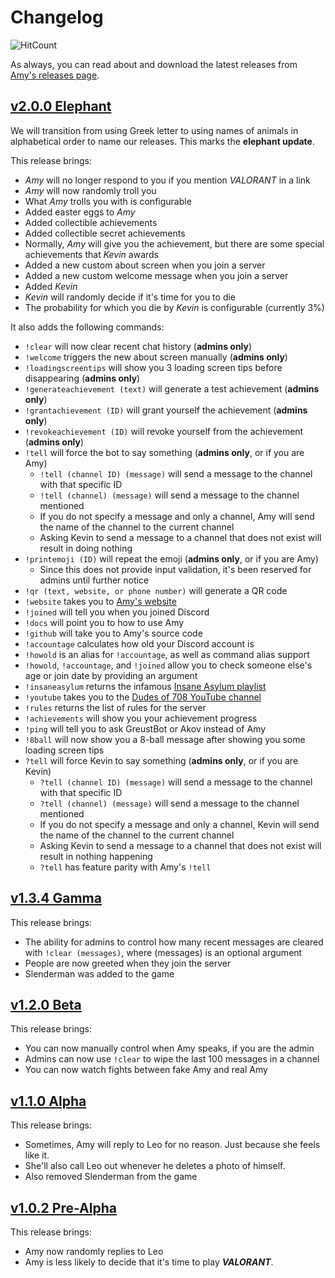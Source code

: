 # Changelog

![HitCount](http://hits.dwyl.com/gideontong/Amy.svg)

As always, you can read about and download the latest releases from [Amy's releases page](https://github.com/gideontong/Amy/releases).

## [v2.0.0 Elephant](https://github.com/gideontong/Amy/releases/tag/v2.0.0)

We will transition from using Greek letter to using names of animals in alphabetical order to name our releases. This marks the **elephant update**.

This release brings:

* *Amy* will no longer respond to you if you mention *VALORANT* in a link
* *Amy* will now randomly troll you
* What *Amy* trolls you with is configurable
* Added easter eggs to *Amy*
* Added collectible achievements
* Added collectible secret achievements
* Normally, *Amy* will give you the achievement, but there are some special achievements that *Kevin* awards
* Added a new custom about screen when you join a server
* Added a new custom welcome message when you join a server
* Added *Kevin*
* *Kevin* will randomly decide if it's time for you to die
* The probability for which you die by *Kevin* is configurable (currently 3%)

It also adds the following commands:

* `!clear` will now clear recent chat history (**admins only**)
* `!welcome` triggers the new about screen manually (**admins only**)
* `!loadingscreentips` will show you 3 loading screen tips before disappearing (**admins only**)
* `!generateachievement (text)` will generate a test achievement (**admins only**)
* `!grantachievement (ID)` will grant yourself the achievement (**admins only**)
* `!revokeachievement (ID)` will revoke yourself from the achievement (**admins only**)
* `!tell` will force the bot to say something (**admins only**, or if you are Amy)
  * `!tell (channel ID) (message)` will send a message to the channel with that specific ID
  * `!tell (channel) (message)` will send a message to the channel mentioned
  * If you do not specify a message and only a channel, Amy will send the name of the channel to the current channel
  * Asking Kevin to send a message to a channel that does not exist will result in doing nothing
* `!printemoji (ID)` will repeat the emoji (**admins only**, or if you are Amy)
  * Since this does not provide input validation, it's been reserved for admins until further notice
* `!qr (text, website, or phone number)` will generate a QR code
* `!website` takes you to [Amy's website](https://amyhelps.ml)
* `!joined` will tell you when you joined Discord
* `!docs` will point you to how to use Amy
* `!github` will take you to Amy's source code
* `!accountage` calculates how old your Discord account is
* `!howold` is an alias for `!accountage`, as well as command alias support
* `!howold`, `!accountage`, and `!joined` allow you to check someone else's age or join date by providing an argument
* `!insaneasylum` returns the infamous [Insane Asylum playlist](https://www.youtube.com/playlist?list=PL3q1l2_RQCr7fk0jyOmNwiUp9F6CaDyQd)
* `!youtube` takes you to the [Dudes of 708 YouTube channel](https://www.youtube.com/channel/UCdbqUWT3_0WgybqNuCX9uJA)
* `!rules` returns the list of rules for the server
* `!achievements` will show you your achievement progress
* `!ping` will tell you to ask GreustBot or Akov instead of Amy
* `!8ball` will now show you a 8-ball message after showing you some loading screen tips
* `?tell` will force Kevin to say something (**admins only**, or if you are Kevin)
  * `?tell (channel ID) (message)` will send a message to the channel with that specific ID
  * `?tell (channel) (message)` will send a message to the channel mentioned
  * If you do not specify a message and only a channel, Kevin will send the name of the channel to the current channel
  * Asking Kevin to send a message to a channel that does not exist will result in nothing happening
  * `?tell` has feature parity with Amy's `!tell`

## [v1.3.4 Gamma](https://github.com/gideontong/Amy/releases/tag/v1.3.4)

This release brings:

* The ability for admins to control how many recent messages are cleared with `!clear (messages)`, where (messages) is an optional argument
* People are now greeted when they join the server
* Slenderman was added to the game

## [v1.2.0 Beta](https://github.com/gideontong/Amy/releases/tag/v1.2.0)

This release brings:

* You can now manually control when Amy speaks, if you are the admin
* Admins can now use `!clear` to wipe the last 100 messages in a channel
* You can now watch fights between fake Amy and real Amy

## [v1.1.0 Alpha](https://github.com/gideontong/Amy/releases/tag/v1.1.0)

This release brings:

* Sometimes, Amy will reply to Leo for no reason. Just because she feels like it.
* She'll also call Leo out whenever he deletes a photo of himself.
* Also removed Slenderman from the game

## [v1.0.2 Pre-Alpha](https://github.com/gideontong/Amy/releases/tag/v1.0.2)

This release brings:

* Amy now randomly replies to Leo
* Amy is less likely to decide that it's time to play ***VALORANT***.
